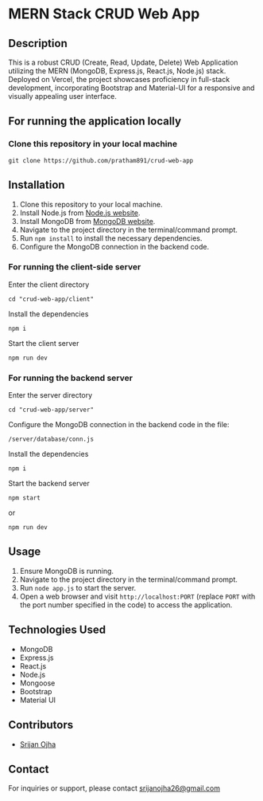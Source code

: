 # MERN Stack CRUD Web App

## Description
This is a robust CRUD (Create, Read, Update, Delete) Web Application utilizing the MERN (MongoDB, Express.js, React.js, Node.js) stack.
Deployed on Vercel, the project showcases proficiency in full-stack development, incorporating Bootstrap and Material-UI for a responsive and visually appealing user interface.

## For running the application locally
### Clone this repository in your local machine
```
git clone https://github.com/pratham891/crud-web-app
```

## Installation
1. Clone this repository to your local machine.
2. Install Node.js from [Node.js website](https://nodejs.org/).
3. Install MongoDB from [MongoDB website](https://www.mongodb.com/).
4. Navigate to the project directory in the terminal/command prompt.
5. Run `npm install` to install the necessary dependencies.
6. Configure the MongoDB connection in the backend code.

### For running the client-side server
Enter the client directory
```
cd "crud-web-app/client"
```

Install the dependencies
```
npm i
```

Start the client server
```
npm run dev
```

### For running the backend server
Enter the server directory
```
cd "crud-web-app/server"
```

Configure the MongoDB connection in the backend code in the file:
```
/server/database/conn.js
```

Install the dependencies
```
npm i
```

Start the backend server
```
npm start
```
or
```
npm run dev
```

## Usage
1. Ensure MongoDB is running.
2. Navigate to the project directory in the terminal/command prompt.
3. Run `node app.js` to start the server.
4. Open a web browser and visit `http://localhost:PORT` (replace `PORT` with the port number specified in the code) to access the application.

## Technologies Used
- MongoDB
- Express.js
- React.js
- Node.js
- Mongoose
- Bootstrap
- Material UI

## Contributors
- [Srijan Ojha](https://www.github.com/srijan-99)

## Contact
For inquiries or support, please contact [srijanojha26@gmail.com](mailto:srijanojha26@gmail.com)
